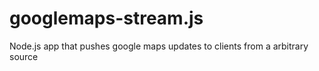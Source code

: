 googlemaps-stream.js
====================

Node.js app that pushes google maps updates to clients from a arbitrary source 